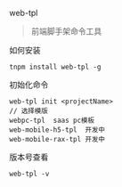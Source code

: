 web-tpl

> 前端脚手架命令工具

如何安装

```
tnpm install web-tpl -g
```

初始化命令

```
web-tpl init <projectName>
// 选择模版
webpc-tpl  saas pc模板
web-mobile-h5-tpl  开发中
web-mobile-rax-tpl 开发中
```

版本号查看

```
web-tpl -v
```
